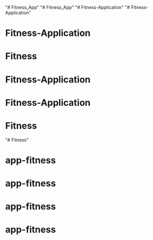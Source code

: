 "# Fitness_App" 
"# Fitness_App" 
"# Fitness-Application" 
"# Fitness-Application" 
# Fitness-Application
# Fitness
# Fitness-Application
# Fitness-Application
# Fitness
"# Fitness" 
# app-fitness
# app-fitness
# app-fitness
# app-fitness
